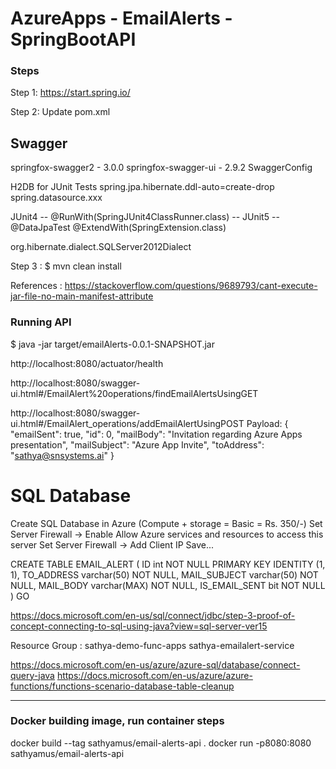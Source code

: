 # AzureApps - EmailAlerts - SpringBootAPI

### Steps

Step 1: https://start.spring.io/
 

Step 2: Update pom.xml

  Swagger
  --------
  springfox-swagger2 - 3.0.0
  springfox-swagger-ui - 2.9.2
  SwaggerConfig

  H2DB for JUnit Tests
    spring.jpa.hibernate.ddl-auto=create-drop
    spring.datasource.xxx

  JUnit4 -- @RunWith(SpringJUnit4ClassRunner.class) -- 
  JUnit5 -- @DataJpaTest
            @ExtendWith(SpringExtension.class)

  org.hibernate.dialect.SQLServer2012Dialect

Step 3 : 
 $ mvn clean install

References :
	https://stackoverflow.com/questions/9689793/cant-execute-jar-file-no-main-manifest-attribute

### Running API

$ java -jar target/emailAlerts-0.0.1-SNAPSHOT.jar

http://localhost:8080/actuator/health

http://localhost:8080/swagger-ui.html#/EmailAlert%20operations/findEmailAlertsUsingGET

http://localhost:8080/swagger-ui.html#/EmailAlert_operations/addEmailAlertUsingPOST
Payload:
{
  "emailSent": true,
  "id": 0,
  "mailBody": "Invitation regarding Azure Apps presentation",
  "mailSubject": "Azure App Invite",
  "toAddress": "sathya@snsystems.ai"
}


SQL Database
==================
Create SQL Database in Azure (Compute + storage = Basic = Rs. 350/-)
Set Server Firewall -> Enable Allow Azure services and resources to access this server
Set Server Firewall -> Add Client IP
Save...



CREATE TABLE EMAIL_ALERT
(
  ID int NOT NULL PRIMARY KEY IDENTITY (1, 1),
  TO_ADDRESS varchar(50) NOT NULL,
  MAIL_SUBJECT varchar(50) NOT NULL,
  MAIL_BODY varchar(MAX) NOT NULL,
  IS_EMAIL_SENT bit NOT NULL
)
GO

https://docs.microsoft.com/en-us/sql/connect/jdbc/step-3-proof-of-concept-connecting-to-sql-using-java?view=sql-server-ver15

Resource Group : sathya-demo-func-apps
sathya-emailalert-service

https://docs.microsoft.com/en-us/azure/azure-sql/database/connect-query-java
https://docs.microsoft.com/en-us/azure/azure-functions/functions-scenario-database-table-cleanup



-------------------------------
### Docker building image, run container steps

docker build --tag sathyamus/email-alerts-api .
docker run -p8080:8080 sathyamus/email-alerts-api

